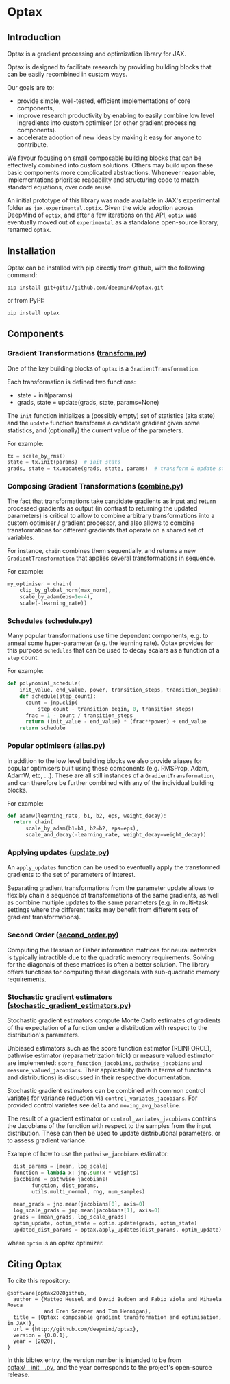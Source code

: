 # Optax

## Introduction

Optax is a gradient processing and optimization library for JAX.

Optax is designed to facilitate research by providing building blocks
that can be easily recombined in custom ways.

Our goals are to:

*   provide simple, well-tested, efficient implementations of core components,
*   improve research productivity by enabling to easily combine low level
    ingredients into custom optimiser (or other gradient processing components).
*   accelerate adoption of new ideas by making it easy for anyone to contribute.

We favour focusing on small composable building blocks that can be effectively
combined into custom solutions. Others may build upon these basic components
more complicated abstractions. Whenever reasonable, implementations prioritise
readability and structuring code to match standard equations, over code reuse.

An initial prototype of this library was made available in JAX's experimental
folder as `jax.experimental.optix`. Given the wide adoption across DeepMind
of `optix`, and after a few iterations on the API, `optix` was eventually moved
out of `experimental` as a standalone open-source library, renamed `optax`.

## Installation

Optax can be installed with pip directly from github, with the following command:

`pip install git+git://github.com/deepmind/optax.git`

or from PyPI:

`pip install optax`

## Components

### Gradient Transformations ([transform.py](https://github.com/deepmind/optax/blob/master/optax/_src/transform.py))

One of the key building blocks of `optax` is a `GradientTransformation`.

Each transformation is defined two functions:

*   state = init(params)
*   grads, state = update(grads, state, params=None)

The `init` function initializes a (possibly empty) set of statistics (aka state)
and the `update` function transforms a candidate gradient given some statistics,
and (optionally) the current value of the parameters.

For example:

```python
tx = scale_by_rms()
state = tx.init(params)  # init stats
grads, state = tx.update(grads, state, params)  # transform & update stats.
```

### Composing Gradient Transformations ([combine.py](https://github.com/deepmind/optax/blob/master/optax/_src/combine.py))

The fact that transformations take candidate gradients as input and return
processed gradients as output (in contrast to returning the updated parameters)
is critical to allow to combine arbitrary transformations into a custom
optimiser / gradient processor, and also allows to combine transformations for
different gradients that operate on a shared set of variables.

For instance, `chain` combines them sequentially, and returns a
new `GradientTransformation` that applies several transformations in sequence.

For example:

```python
my_optimiser = chain(
    clip_by_global_norm(max_norm),
    scale_by_adam(eps=1e-4),
    scale(-learning_rate))
```

### Schedules ([schedule.py](https://github.com/deepmind/optax/blob/master/optax/_src/schedule.py))

Many popular transformations use time dependent components, e.g. to anneal
some hyper-parameter (e.g. the learning rate). Optax provides for this purpose
`schedules` that can be used to decay scalars as a function of a `step` count.

For example:

```python
def polynomial_schedule(
    init_value, end_value, power, transition_steps, transition_begin):
    def schedule(step_count):
      count = jnp.clip(
          step_count - transition_begin, 0, transition_steps)
      frac = 1 - count / transition_steps
      return (init_value - end_value) * (frac**power) + end_value
    return schedule
```

### Popular optimisers ([alias.py](https://github.com/deepmind/optax/blob/master/optax/_src/alias.py))

In addition to the low level building blocks we also provide aliases for popular
optimisers built using these components (e.g. RMSProp, Adam, AdamW, etc, ...).
These are all still instances of a `GradientTransformation`, and can therefore
be further combined with any of the individual building blocks.

For example:

```python
def adamw(learning_rate, b1, b2, eps, weight_decay):
  return chain(
      scale_by_adam(b1=b1, b2=b2, eps=eps),
      scale_and_decay(-learning_rate, weight_decay=weight_decay))
```

### Applying updates ([update.py](https://github.com/deepmind/optax/blob/master/optax/_src/update.py))

An `apply_updates` function can be used to eventually apply the
transformed gradients to the set of parameters of interest.

Separating gradient transformations from the parameter update allows to flexibly
chain a sequence of transformations of the same gradients, as well as combine
multiple updates to the same parameters (e.g. in multi-task settings where the
different tasks may benefit from different sets of gradient transformations).

### Second Order ([second_order.py](https://github.com/deepmind/optax/blob/master/optax/_src/second_order.py))

Computing the Hessian or Fisher information matrices for neural networks is
typically intractible due to the quadratic memory requirements. Solving for the
diagonals of these matrices is often a better solution. The library offers
functions for computing these diagonals with sub-quadratic memory requirements.

### Stochastic gradient estimators ([stochastic_gradient_estimators.py](https://github.com/deepmind/optax/blob/master/optax/_src/stochastic_gradient_estimators.py))

Stochastic gradient estimators compute Monte Carlo estimates of gradients of
the expectation of a function under a distribution with respect to the
distribution's parameters.

Unbiased estimators such as the score function estimator (REINFORCE),
pathwise estimator (reparametrization trick) or measure valued estimator
are implemented: `score_function_jacobians`, `pathwise_jacobians` and `
measure_valued_jacobians`. Their applicability (both in terms of functions and
distributions) is discussed in their respective documentation.

Stochastic gradient estimators can be combined with common control variates for
variance reduction via `control_variates_jacobians`. For provided control
variates see `delta` and `moving_avg_baseline`.

The result of a gradient estimator or `control_variates_jacobians` contains the
Jacobians of the function with respect to the samples from the input
distribution. These can then be used to update distributional parameters, or
to assess gradient variance.

Example of how to use the `pathwise_jacobians` estimator:
```python
  dist_params = [mean, log_scale]
  function = lambda x: jnp.sum(x * weights)
  jacobians = pathwise_jacobians(
        function, dist_params,
        utils.multi_normal, rng, num_samples)

  mean_grads = jnp.mean(jacobians[0], axis=0)
  log_scale_grads = jnp.mean(jacobians[1], axis=0)
  grads = [mean_grads, log_scale_grads]
  optim_update, optim_state = optim.update(grads, optim_state)
  updated_dist_params = optax.apply_updates(dist_params, optim_update)

```

where `optim` is an optax optimizer.

## Citing Optax

To cite this repository:

```
@software{optax2020github,
  author = {Matteo Hessel and David Budden and Fabio Viola and Mihaela Rosca
            and Eren Sezener and Tom Hennigan},
  title = {Optax: composable gradient transformation and optimisation, in JAX!},
  url = {http://github.com/deepmind/optax},
  version = {0.0.1},
  year = {2020},
}
```

In this bibtex entry, the version number is intended to be from
[optax/\_\_init\_\_.py](https://github.com/deepmind/optax/blob/master/optax/__init__.py),
and the year corresponds to the project's open-source release.

